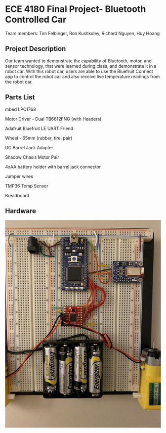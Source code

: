 # ECE 4180 Final Project- Bluetooth Controlled Car
Team members:
Tim Felbinger, 
Ron Kushkuley,
Richard Nguyen,
Huy Hoang 

## **Project Description**
Our team wanted to demonstrate the capability of Bluetooth, motor, and sensor technology, that were learned during class, and demonstrate it in a robot car. With this robot car, users are able to use the Bluefruit Connect app to control the robot car and also receive live temperature readings from the robot car.

## **Parts List**
mbed LPC1768

Motor Driver - Dual TB6612FNG (with Headers)

Adafruit Bluefruit LE UART Friend

Wheel - 65mm (rubber, tire, pair)

DC Barrel Jack Adapter

Shadow Chasis Motor Pair

4xAA battery holder with barrel jack connector

Jumper wires 

TMP36 Temp Sensor

Breadboard 

## **Hardware**
![Circuit layout](https://github.com/rkushkuley/ece4180_final_project/blob/master/images/99583743a0df4e598afe1985432b0a25.jpeg)


